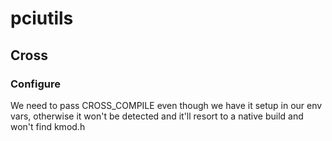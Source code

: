 # pciutils
## Cross
### Configure
We need to pass CROSS_COMPILE even though we have it setup in our env vars,
otherwise it won't be detected and it'll resort to a native build and won't find
kmod.h
